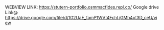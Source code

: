 WEBVIEW LINK: https://stutern-portfolio.osmmacfides.repl.co/
Google drive Link@ https://drive.google.com/file/d/1G2UaE_famP1WVt4FchLjGMh4ot3D_ceU/view
